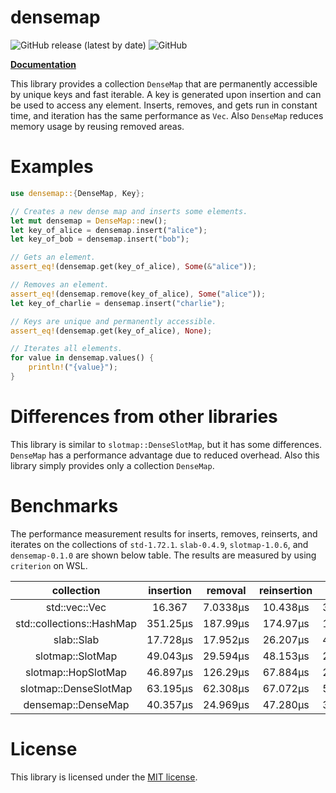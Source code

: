 # densemap

![GitHub release (latest by date)](https://img.shields.io/github/v/release/GossiperLoturot/densemap)
![GitHub](https://img.shields.io/github/license/GossiperLoturot/densemap)

[**Documentation**](https://docs.rs/densemap)

This library provides a collection `DenseMap` that are permanently accessible by unique keys and fast
iterable. A key is generated upon insertion and can be used to access any element. Inserts,
removes, and gets run in constant time, and iteration has the same performance as `Vec`. Also
`DenseMap` reduces memory usage by reusing removed areas.

# Examples

```rust
use densemap::{DenseMap, Key};

// Creates a new dense map and inserts some elements.
let mut densemap = DenseMap::new();
let key_of_alice = densemap.insert("alice");
let key_of_bob = densemap.insert("bob");

// Gets an element.
assert_eq!(densemap.get(key_of_alice), Some(&"alice"));

// Removes an element.
assert_eq!(densemap.remove(key_of_alice), Some("alice"));
let key_of_charlie = densemap.insert("charlie");

// Keys are unique and permanently accessible.
assert_eq!(densemap.get(key_of_alice), None);

// Iterates all elements.
for value in densemap.values() {
    println!("{value}");
}
```

# Differences from other libraries

This library is similar to `slotmap::DenseSlotMap`, but it has some differences.
`DenseMap` has a performance advantage due to reduced overhead. Also this library simply provides
only a collection `DenseMap`.

# Benchmarks

The performance measurement results for inserts, removes, reinserts, and iterates on the
collections of `std-1.72.1`. `slab-0.4.9`, `slotmap-1.0.6`, and `densemap-0.1.0` are shown
below table. The results are measured by using `criterion` on WSL.

| collection | insertion | removal | reinsertion | iteration |
|:----------:|:---------:|:-------:|:-----------:|:---------:|
| std::vec::Vec | 16.367 | 7.0338μs | 10.438μs | 3.6754μs |
| std::collections::HashMap | 351.25μs | 187.99μs | 174.97μs | 14.617μs |
| slab::Slab | 17.728μs | 17.952μs | 26.207μs | 4.9409μs |
| slotmap::SlotMap | 49.043μs | 29.594μs | 48.153μs | 22.566μs |
| slotmap::HopSlotMap | 46.897μs | 126.29μs | 67.884μs | 24.349μs |
| slotmap::DenseSlotMap | 63.195μs | 62.308μs | 67.072μs | 5.2833μs |
| densemap::DenseMap | 40.357μs | 24.969μs | 47.280μs | 3.6269μs |

# License

This library is licensed under the [MIT license](LICENSE).
